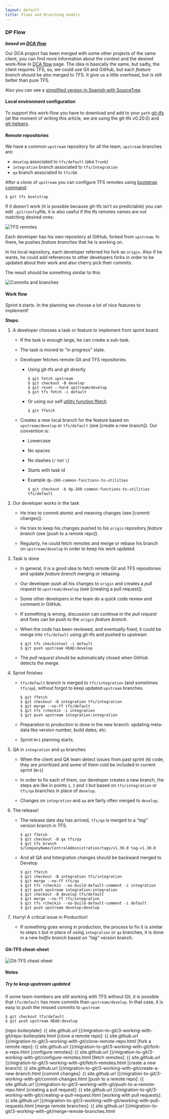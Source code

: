 ```yaml
---
layout: default
title: Flows and Branching models
---
```


### DP Flow

**_based on [DCA flow]_**

Our DCA project has been merged with some other projects of the same client, you can find more information about the context and the desired work-flow in [DCA flow] page. The idea is basically the same, but sadly, the client requires TFS, so, we could use Git and GitHub, but each _feature branch_ should be also merged to TFS. It give us a little overhead, but is still better than pure TFS. 

Also you can see a [simplified version in Spanish with SourceTree](dp-flow-in-spanish/dp-flow-in-spanish.html).

#### Local environment configuration

To support this work-flow you have to download and add to your `path` [git-tfs](http://git-tfs.com/) (at the moment of writing this article, we are using the git-tfs v0.20.0) and [git-helpers](https://github.com/MakingSense/git-helpers#git-helpers).

#### Remote repositories

We have a common `upstream` repository for all the team, `upstream` branches are:

*   `develop` associated to `tfs/default` (aka `Trunk`)
*   `integration` branch associated to `tfs/Integration`
*   `qa` branch associated to `tfs/QA`

After a clone of `upstream` you can configure TFS remotes using [bootstrap command](https://github.com/git-tfs/git-tfs/blob/master/doc/commands/bootstrap.md):

```console
$ git tfs bootstrap
```

If it doesn't work (it is possible because git-tfs isn't so predictable) you can edit `.git/config`file, it is also useful if the tfs remotes names are not matching desired ones:

![TFS remotes](config-tfs-remotes.png)

Each developer has his own repository at GitHub, forked from `upstream`. In there, he pushes _feature branches_ that he is working on.

In his local repository, each developer referred his fork as `origin`. Also if he wants, he could add references to other developers forks in order to be updated about their work and also cherry pick their commits.

The result should be something similar to this:

![Commits and branches](dp-commit-tree.png)

#### Work flow

Sprint `N` starts. In the planning we choose a lot of nice features to implement!

**Steps:**

1.  A developer chooses a task or feature to implement from sprint board.

    *   If the task is enough large, he can create a sub-task.

    *   The task is moved to "in progress" state. 

    *   Developer fetches remote Git and TFS repositories.

        *   Using git-tfs and git directly
  
            ```console
            $ git fetch upstream
            $ git checkout -B develop 
            $ git reset --hard upstream/develop
            $ git tfs fetch -i default
            ```

        *   Or using our self [utility function ffetch](https://github.com/MakingSense/git-helpers#ffetch)

            ```console
            $ git ffetch
            ```

    *   Creates a new local branch for the feature based on `upstream/develop` or `tfs/default` (see [create a new branch]). Our convention is:

        *   Lowercase

        *   No spaces

        *   No slashes (`/` nor `\`)

        *   Starts with task id

        *   Example `dp-260-common-functions-to-utilities`

            ```console
            $ git checkout -b dp-260-common-functions-to-utilities tfs/default
            ```
            
2.  Our developer works in the task

    *   He tries to commit atomic and meaning changes (see [commit changes]).

    *   He tries to keep his changes pushed to his `origin` repository _feature branch_ (see [push to a remote repo]).

    *   Regularly, he could fetch remotes and merge or rebase his branch on `upstream/develop` in order to keep his work updated.
	  
3.  Task is done

    *   In general, it is a good idea to fetch remote Git and TFS repositories and update _feature branch_ merging or rebasing.

    *   Our developer push all his changes to `origin` and creates a _pull request_ to `upstream/develop` (see [creating a pull request]).

    *   Some other developers in the team do a quick code review and comment in GitHub.

    *   If something is wrong, discussion can continue in the _pull request_ and fixes can be push to the `origin` _feature branch_.

    *   When the code has been reviewed, and eventually fixed, it could be merge into `tfs/default` using git-tfs and pushed to upstream
     
        ```console
        $ git tfs checkintool -i default
        $ git push upstream HEAD:develop
        ```

    *   The _pull request_ should be automatically closed when GitHub detects the merge.

4.  Sprint finishes

    *   `tfs/default` branch is merged to `tfs/integration` (and sometimes `tfs/qa`), without forgot to keep updated `upstream` branches.

        ```console
        $ git ffetch
        $ git checkout -B integration tfs/integration
        $ git merge --no-ff tfs/default
        $ git tfs rcheckin -i integration
        $ git push upstream integration:integration
        ```
         

    *   Preparation to production is done in the new branch: updating meta-data like version number, build dates, etc.

    *   Sprint `N+1` planning starts.

5.  QA in `integration` and `qa` branches

    *   When the client and QA team detect issues from past sprint (`N`) code, they are prioritized and some of them cold be included in current sprint (`N+1`)

    *   In order to fix each of them, our developer creates a new branch, the steps are like in points `1`, `2` and `3` but based on `tfs/integration` or `tfs/qa` branches in place of `develop`.

    *   Changes on `integration` and `qa` are fairly often merged to `develop`.

6.  The release!

    *   The release date day has arrived, `tfs/qa` is merged to a _"tag"_ version branch in TFS.

        ```console
        $ git ffetch
        $ git checkout -B qa tfs/qa
        $ git tfs branch $/CompanyName/CentralAdministration/tags/v1.30.0 tag-v1.30.0
        ```

    *   And all QA and Intergration changes should be backward merged to Develop

        ```console
        $ git ffetch
        $ git checkout -B integration tfs/integration
        $ git merge --no-ff tfs/qa
        $ git tfs rcheckin --no-build-default-comment -i integration
        $ git push upstream integration:integration
        $ git checkout -B develop tfs/default
        $ git merge --no-ff tfs/integration
        $ git tfs rcheckin --no-build-default-comment -i default
        $ git push upstream develop:develop
        ```

7.  Hurry! A critical issue in Production!

    *   If something goes wrong in production, the process to fix it is similar to steps `5` but in place of using `integration` or `qa` branches, it is done in a new _hotfix branch_ based on _"tag"_ version branch.

    
#### Git-TFS cheat-sheet

![Git-TFS cheat-sheet](git-tfs-cheatsheet.png)

#### Notes

##### Try to keep upstream updated

If some team members are still working with TFS without Git, it is possible that `tfs/default` has more commits than `upstream/develop`. In that case, it is easy to push the missed commits to `upstream`

```console
$ git checkout tfs/default
$ git push upstream HEAD:develop
```

<!-- TODO: Add more notes -->


[DCA flow]: dca-flow.html
[git-flow]: http://nvie.com/posts/a-successful-git-branching-model/
[repo boilerplate]: {{ site.github.url }}/migration-to-git/3-working-with-git/repo-boilerplate.html
[clone a remote repo]: {{ site.github.url }}/migration-to-git/3-working-with-git/clone-remote-repo.html
[fork a remote repo]: {{ site.github.url }}/migration-to-git/3-working-with-git/fork-a-repo.html
[configure remotes]: {{ site.github.url }}/migration-to-git/3-working-with-git/configure-remotes.html
[fetch remotes]: {{ site.github.url }}/migration-to-git/3-working-with-git/fetch-remotes.html
[create a new branch]: {{ site.github.url }}/migration-to-git/3-working-with-git/create-a-new-branch.html
[commit changes]: {{ site.github.url }}/migration-to-git/3-working-with-git/commit-changes.html
[push to a remote repo]: {{ site.github.url }}/migration-to-git/3-working-with-git/push-to-a-remote-repo.html
[creating a pull request]: {{ site.github.url }}/migration-to-git/3-working-with-git/creating-a-pull-request.html
[working with pull requests]: {{ site.github.url }}/migration-to-git/3-working-with-git/working-with-pull-requests.html
[merge remote branches]: {{ site.github.url }}/migration-to-git/3-working-with-git/merge-remote-branches.html
